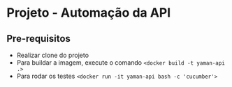 # Projeto - Automação da API
## Pre-requisitos

* Realizar clone do projeto
* Para buildar a imagem, execute o comando `<docker build -t yaman-api .>`
* Para rodar os testes `<docker run -it yaman-api bash -c 'cucumber'>`
